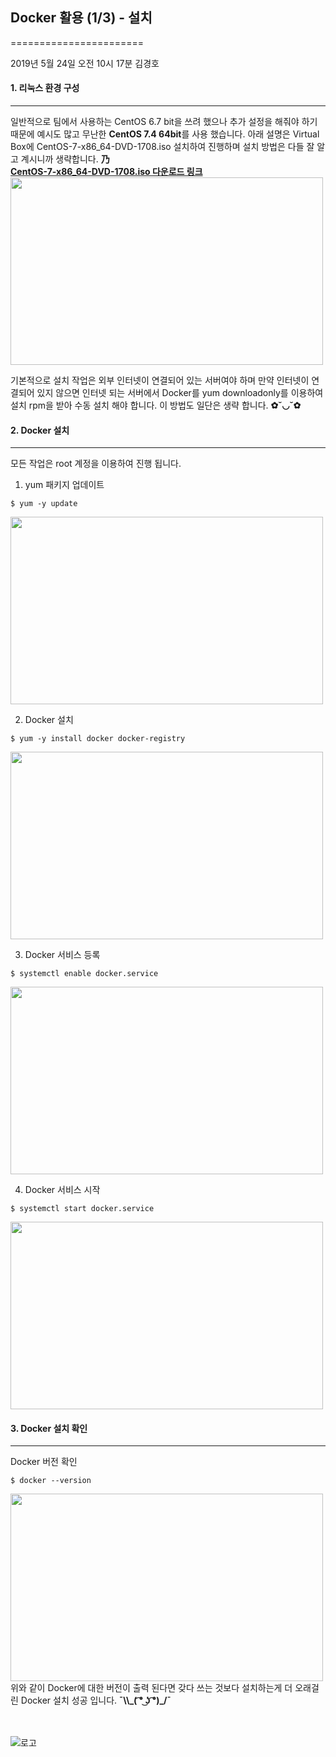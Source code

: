 ## Docker 활용 (1/3) - 설치
=======================

2019년 5월 24일 오전 10시 17분 김경호

#### 1. 리눅스 환경 구성
-----------------
일반적으로 팀에서 사용하는 CentOS 6.7 bit을 쓰려 했으나
추가 설정을 해줘야 하기때문에 예시도 많고 무난한 <b>CentOS 7.4 64bit</b>를 사용 했습니다.
아래 설명은 Virtual Box에 CentOS-7-x86_64-DVD-1708.iso 설치하여 진행하며
설치 방법은 다들 잘 알고 계시니까 생략합니다. <b>乃</b><br>
<b>[CentOS-7-x86_64-DVD-1708.iso 다운로드 링크](http://mirror.nsc.liu.se/centos-store/7.4.1708/isos/x86_64/)</b>
<br>
<img src="https://github.com/macontents/macontents.github.io/blob/master/images/2019-05-22-Docker-1-1.JPG?raw=true" width="500" height="300">

기본적으로 설치 작업은 외부 인터넷이 연결되어 있는 서버여야 하며
만약 인터넷이 연결되어 있지 않으면 인터넷 되는 서버에서 Docker를
yum downloadonly를 이용하여 설치 rpm을 받아 수동 설치 해야 합니다.
이 방법도 일단은 생략 합니다. <b>✿˘◡˘✿</b>


#### 2. Docker 설치
-------------
모든 작업은 root 계정을 이용하여 진행 됩니다.


1. yum 패키지 업데이트

```
$ yum -y update
```

<img src="https://github.com/macontents/macontents.github.io/blob/master/images/2019-05-22-Docker-2-1.JPG?raw=true" width="500" height="300">
<br>

2. Docker 설치

```
$ yum -y install docker docker-registry
```

<img src="https://github.com/macontents/macontents.github.io/blob/master/images/2019-05-22-Docker-2-2.JPG?raw=true" width="500" height="300">
<br>

3. Docker 서비스 등록

```
$ systemctl enable docker.service
```

<img src="https://github.com/macontents/macontents.github.io/blob/master/images/2019-05-22-Docker-2-3.JPG?raw=true" width="500" height="300">
<br>

4. Docker 서비스 시작

```
$ systemctl start docker.service
```

<img src="https://github.com/macontents/macontents.github.io/blob/master/images/2019-05-22-Docker-2-4.JPG?raw=true" width="500" height="300">

#### 3. Docker 설치 확인
------------------
Docker 버전 확인

```
$ docker --version
```

<img src="https://github.com/macontents/macontents.github.io/blob/master/images/2019-05-22-Docker-3-1.JPG?raw=true" width="500" height="300">
<br>
위와 같이 Docker에 대한 버전이 출력 된다면 갖다 쓰는 것보다
설치하는게 더 오래걸린 Docker 설치 성공 입니다. <b>¯\\_( ͡° ͜ʖ ͡°)_/¯</b>

<br><br>
![로고](https://macontents.github.io/images/markany.png)

<div class="fb-comments" data-href="https://macontents.github.io" data-width="700" data-numposts="10"></div>
